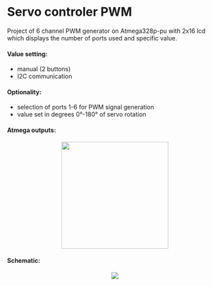 # Servo controler PWM

Project of 6 channel PWM generator on Atmega328p-pu with 2x16 lcd which displays the number of ports used and specific value.

#### Value setting:
- manual (2 buttons) 
- I2C communication

#### Optionality:

- selection of ports 1-6 for PWM signal generation
- value set in degrees 0°-180° of servo rotation

#### Atmega outputs:
<p align="center">
  <img src="https://user-images.githubusercontent.com/64035334/177415453-028768e3-6a62-4fb3-acb5-83da4ea5b133.png" height = "250" />
</p>

#### Schematic:
<p align="center">
  <img src="https://user-images.githubusercontent.com/64035334/177416283-cb831be5-82bc-4e7c-aa62-e89c5dc5eae6.png" />
</p>





















